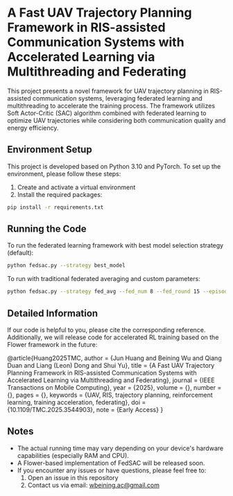 # A Fast UAV Trajectory Planning Framework in RIS-assisted Communication Systems with Accelerated Learning via Multithreading and Federating

This project presents a novel framework for UAV trajectory planning in RIS-assisted communication systems, leveraging federated learning and multithreading to accelerate the training process. The framework utilizes Soft Actor-Critic (SAC) algorithm combined with federated learning to optimize UAV trajectories while considering both communication quality and energy efficiency.

## Environment Setup

This project is developed based on Python 3.10 and PyTorch. To set up the environment, please follow these steps:

1. Create and activate a virtual environment
2. Install the required packages:

```bash
pip install -r requirements.txt
```

## Running the Code

To run the federated learning framework with best model selection strategy (default):
```bash
python fedsac.py --strategy best_model  
```

To run with traditional federated averaging and custom parameters:
```bash
python fedsac.py --strategy fed_avg --fed_num 8 --fed_round 15 --episode 30
```

## Detailed Information


If our code is helpful to you, please cite the corresponding reference. Additionally, we will release code for accelerated RL training based on the Flower framework in the future:

@article{Huang2025TMC,
  author = {Jun Huang and Beining Wu and Qiang Duan and Liang (Leon) Dong and Shui Yu},
  title = {A Fast UAV Trajectory Planning Framework in RIS-assisted Communication Systems with Accelerated Learning via Multithreading and Federating},
  journal = {IEEE Transactions on Mobile Computing},
  year = {2025},
  volume = {},
  number = {},
  pages = {},
  keywords = {UAV, RIS, trajectory planning, reinforcement learning, training acceleration, federating},
  doi = {10.1109/TMC.2025.3544903},
  note = {Early Access}
}

## Notes

- The actual running time may vary depending on your device's hardware capabilities (especially RAM and CPU).
- A Flower-based implementation of FedSAC will be released soon.
- If you encounter any issues or have questions, please feel free to:
  1. Open an issue in this repository
  2. Contact us via email: wbeining.ac@gmail.com

